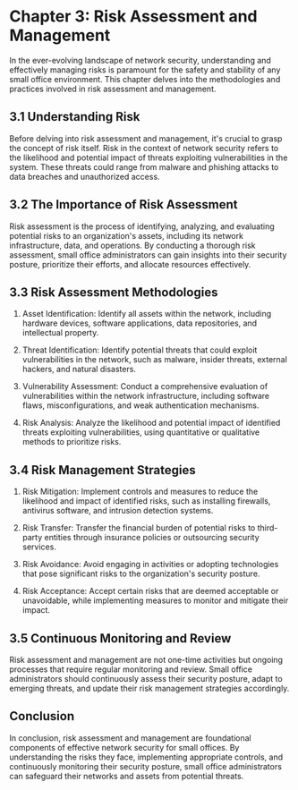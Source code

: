 # Chapter 3: Risk Assessment and Management

In the ever-evolving landscape of network security, understanding and effectively managing risks is paramount for the safety and stability of any small office environment. This chapter delves into the methodologies and practices involved in risk assessment and management.

## 3.1 Understanding Risk

Before delving into risk assessment and management, it's crucial to grasp the concept of risk itself. Risk in the context of network security refers to the likelihood and potential impact of threats exploiting vulnerabilities in the system. These threats could range from malware and phishing attacks to data breaches and unauthorized access.

## 3.2 The Importance of Risk Assessment

Risk assessment is the process of identifying, analyzing, and evaluating potential risks to an organization's assets, including its network infrastructure, data, and operations. By conducting a thorough risk assessment, small office administrators can gain insights into their security posture, prioritize their efforts, and allocate resources effectively.

## 3.3 Risk Assessment Methodologies

1. Asset Identification:
Identify all assets within the network, including hardware devices, software applications, data repositories, and intellectual property.

2. Threat Identification:
Identify potential threats that could exploit vulnerabilities in the network, such as malware, insider threats, external hackers, and natural disasters.

3. Vulnerability Assessment:
Conduct a comprehensive evaluation of vulnerabilities within the network infrastructure, including software flaws, misconfigurations, and weak authentication mechanisms.

4. Risk Analysis:
Analyze the likelihood and potential impact of identified threats exploiting vulnerabilities, using quantitative or qualitative methods to prioritize risks.

## 3.4 Risk Management Strategies

1. Risk Mitigation:
Implement controls and measures to reduce the likelihood and impact of identified risks, such as installing firewalls, antivirus software, and intrusion detection systems.

2. Risk Transfer:
Transfer the financial burden of potential risks to third-party entities through insurance policies or outsourcing security services.

3. Risk Avoidance:
Avoid engaging in activities or adopting technologies that pose significant risks to the organization's security posture.

4. Risk Acceptance:
Accept certain risks that are deemed acceptable or unavoidable, while implementing measures to monitor and mitigate their impact.

## 3.5 Continuous Monitoring and Review

Risk assessment and management are not one-time activities but ongoing processes that require regular monitoring and review. Small office administrators should continuously assess their security posture, adapt to emerging threats, and update their risk management strategies accordingly.

## Conclusion

In conclusion, risk assessment and management are foundational components of effective network security for small offices. By understanding the risks they face, implementing appropriate controls, and continuously monitoring their security posture, small office administrators can safeguard their networks and assets from potential threats.